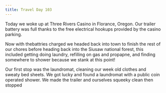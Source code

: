 ```yaml
---
title: Travel Day 103
---
```

Today we woke up at Three Rivers Casino in Florance, Oregon. Our trailer battery was full thanks to the free electrical hookups provided by the casino parking.

Now with thebattries charged we headed back into town to finish the rest of our chores before heading back into the Siusaw national forest, this included getting doing laundry, refilling on gas and propapne, and finding somewhere to shower because we stank at this point! 

Our first stop was the laundromat, cleaning our week old clothes and sweaty bed sheets. We got lucky and found a laundromat with a public coin operated shower. We made the trailer and ourselves squeeky clean then stopped  
